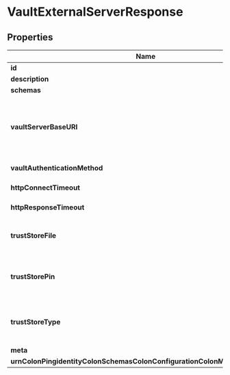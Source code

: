 

# VaultExternalServerResponse


## Properties

| Name | Type | Description | Notes |
|------------ | ------------- | ------------- | -------------|
|**id** | **String** | Name of the External Server |  |
|**description** | **String** | A description for this External Server |  [optional] |
|**schemas** | **List&lt;EnumvaultExternalServerSchemaUrn&gt;** |  |  |
|**vaultServerBaseURI** | **List&lt;String&gt;** | The base URL needed to access the Vault server. The base URL should consist of the protocol (\&quot;http\&quot; or \&quot;https\&quot;), the server address (resolvable name or IP address), and the port number. For example, \&quot;https://vault.example.com:8200/\&quot;. |  |
|**vaultAuthenticationMethod** | **String** | The mechanism used to authenticate to the Vault server. |  |
|**httpConnectTimeout** | **String** | The maximum length of time to wait to obtain an HTTP connection. |  [optional] |
|**httpResponseTimeout** | **String** | The maximum length of time to wait for a response to an HTTP request. |  [optional] |
|**trustStoreFile** | **String** | The path to a file containing the information needed to trust the certificate presented by the Vault servers. |  [optional] |
|**trustStorePin** | **String** | The passphrase needed to access the contents of the trust store. This is only required if a trust store file is required, and if that trust store requires a PIN to access its contents. |  [optional] |
|**trustStoreType** | **String** | The store type for the specified trust store file. The value should likely be one of \&quot;JKS\&quot;, \&quot;PKCS12\&quot;, or \&quot;BCFKS\&quot;. |  [optional] |
|**meta** | [**MetaMeta**](MetaMeta.md) |  |  [optional] |
|**urnColonPingidentityColonSchemasColonConfigurationColonMessagesColon20** | [**MetaUrnPingidentitySchemasConfigurationMessages20**](MetaUrnPingidentitySchemasConfigurationMessages20.md) |  |  [optional] |



